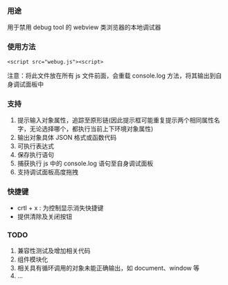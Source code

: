 ### 用途 ###

用于禁用 debug tool 的 webview 类浏览器的本地调试器

### 使用方法 ###

	<script src="webug.js"><script>

注意：将此文件放在所有 js 文件前面，会重载 console.log 方法，将其输出到自身调试面板中

### 支持 ###
1. 提示输入对象属性，追踪至原形链(因此提示框可能重复提示两个相同属性名字，无论选择哪个，都执行当前上下环境对象属性)
2. 输出对象具体 JSON 格式或函数代码
3. 可执行表达式
4. 保存执行语句
5. 捕获执行 js 中的 console.log 语句至自身调试面板
6. 支持调试面板高度拖拽

### 快捷键 ###

- crtl + x : 为控制显示消失快捷键
- 提供清除及关闭按钮

### TODO ###

1. 兼容性测试及增加相关代码
2. 组件模块化
3. 相关具有循环调用的对象未能正确输出，如 document、window 等
4. ...



